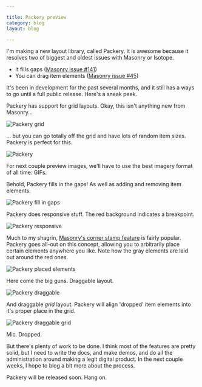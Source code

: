 ```yaml
---

title: Packery preview
category: blog
layout: blog

---
```


I'm making a new layout library, called Packery. It is awesome because it resolves two of biggest and oldest issues with Masonry or Isotope.

+ It fills gaps ([Masonry issue #141](https://github.com/desandro/masonry/issues/141))
+ You can drag item elements ([Masonry issue #45](https://github.com/desandro/masonry/issues/45))

It's been in development for the past several months, and it still has a ways to go until a full public release. Here's a sneak peek.

Packery has support for grid layouts. Okay, this isn't anything new from Masonry...

![Packery grid](http://i.imgur.com/CODwUNY.png)

... but you can go totally off the grid and have lots of random item sizes. Packery is perfect for this.

![Packery](http://i.imgur.com/ADEA9M4.png)

For next couple preview images, we'll have to use the best imagery format of all time: GIFs.

Behold, Packery fills in the gaps! As well as adding and removing item elements.

![Packery fill in gaps](http://i.imgur.com/zFtJzSV.gif)

Packery does responsive stuff. The red background indicates a breakpoint.

![Packery responsive](http://i.imgur.com/z99IRHZ.gif)

Much to my shagrin, [Masonry's corner stamp feature](http://masonry.desandro.com/demos/corner-stamp.html) is fairly popular. Packery goes all-out on this concept, allowing you to arbitrarily place certain elements anywhere you like. Note how the gray elements are laid out around the red ones.

![Packery placed elements](http://i.imgur.com/C6Z3q1z.gif)

Here come the big guns. Draggable layout.

![Packery draggable](http://i.imgur.com/8Ox4Yxi.gif)

And draggable _grid_ layout. Packery will align 'dropped' item elements into it's proper place in the grid.

![Packery draggable grid](http://i.imgur.com/janRNzJ.gif)

Mic. Dropped.

But there's plenty of work to be done. I think most of the features are pretty solid, but I need to write the docs, and make demos, and do all the administration around making a legit digital product. In the next couple weeks, I hope to blog a bit more about the process.

Packery will be released soon. Hang on.
